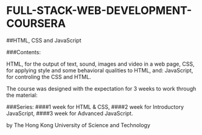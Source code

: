 # FULL-STACK-WEB-DEVELOPMENT-COURSERA
##HTML, CSS and JavaScript

###Contents:

HTML, for the output of text, sound, images and video in a web page,
CSS, for applying style and some behavioral qualities to HTML, and:
JavaScript, for controling the CSS and HTML.

The course was designed with the expectation for 3 weeks to work through the material:

###Series:
####1 week for HTML & CSS, 
####2 week for Introductory JavaScript, 
####3 week for Advanced JavaScript.

by The Hong Kong University of Science and Technology
